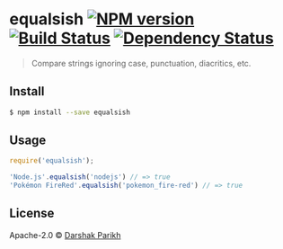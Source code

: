 # equalsish [![NPM version][npm-image]][npm-url] [![Build Status][circleci-image]][circleci-url] [![Dependency Status][daviddm-image]][daviddm-url]
> Compare strings ignoring case, punctuation, diacritics, etc.


## Install

```sh
$ npm install --save equalsish
```


## Usage

```js
require('equalsish');

'Node.js'.equalsish('nodejs') // => true
'Pokémon FireRed'.equalsish('pokemon_fire-red') // => true
```

## License

Apache-2.0 © [Darshak Parikh](github.com/dar5hak)


[npm-image]: https://badge.fury.io/js/equalsish.svg
[npm-url]: https://npmjs.org/package/equalsish
[circleci-image]: https://circleci.com/gh/dar5hak/equalsish.svg?style=shield
[circleci-url]: https://circleci.com/gh/dar5hak/equalsish
[daviddm-image]: https://david-dm.org/dar5hak/equalsish.svg?theme=shields.io
[daviddm-url]: https://david-dm.org/dar5hak/equalsish
